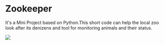 <html>
  <body>
    <h1>Zookeeper</h1>
<p>It's a Mini Project based on Python.This short code can help the local zoo look after its denizens and tool for monitoring animals and their status.</p>
<img src=
